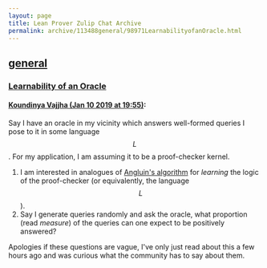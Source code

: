```yaml
---
layout: page
title: Lean Prover Zulip Chat Archive 
permalink: archive/113488general/98971LearnabilityofanOracle.html
---
```


## [general](index.html)
### [Learnability of an Oracle](98971LearnabilityofanOracle.html)

#### [Koundinya Vajjha (Jan 10 2019 at 19:55)](https://leanprover.zulipchat.com/#narrow/stream/113488-general/topic/Learnability%20of%20an%20Oracle/near/154862245):
Say I have an oracle in my vicinity which answers well-formed queries I pose to it in some language $$L$$. For my application, I am assuming it to be a proof-checker kernel. 

1. I am interested in analogues of [Angluin's algorithm](http://www.cs.ox.ac.uk/james.worrell/DFA-learning.pdf) for *learning* the logic of the proof-checker (or equivalently, the language $$L$$). 
2. Say I generate queries randomly and ask the oracle, what proportion (read *measure*) of  the queries can one expect to be positively answered? 

Apologies if these questions are vague, I've only just read about this a few hours ago and was curious what the community has to say about them.

